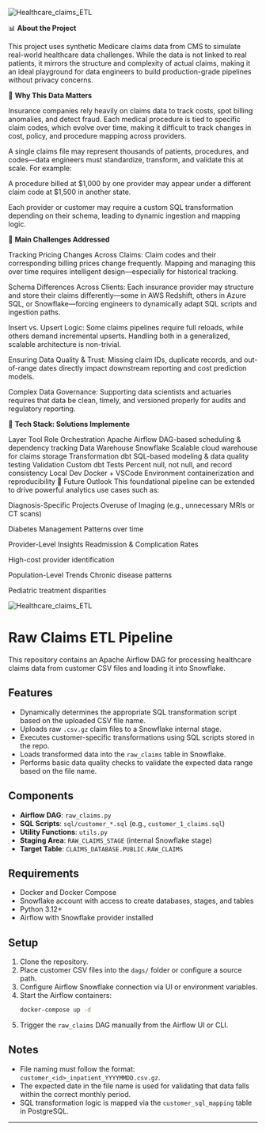 

![Healthcare_claims_ETL](https://github.com/user-attachments/assets/aca015da-7bc2-4146-8853-f4f874466704)


📊 **About the Project**

This project uses synthetic Medicare claims data from CMS to simulate real-world healthcare data challenges. While the data is not linked to real patients, it mirrors the structure and complexity of actual claims, making it an ideal playground for data engineers to build production-grade pipelines without privacy concerns.

🏥 **Why This Data Matters**

Insurance companies rely heavily on claims data to track costs, spot billing anomalies, and detect fraud. Each medical procedure is tied to specific claim codes, which evolve over time, making it difficult to track changes in cost, policy, and procedure mapping across providers.

A single claims file may represent thousands of patients, procedures, and codes—data engineers must standardize, transform, and validate this at scale. For example:

A procedure billed at $1,000 by one provider may appear under a different claim code at $1,500 in another state.

Each provider or customer may require a custom SQL transformation depending on their schema, leading to dynamic ingestion and mapping logic.

🚧 **Main Challenges Addressed**

Tracking Pricing Changes Across Claims: Claim codes and their corresponding billing prices change frequently. Mapping and managing this over time requires intelligent design—especially for historical tracking.

Schema Differences Across Clients: Each insurance provider may structure and store their claims differently—some in AWS Redshift, others in Azure SQL, or Snowflake—forcing engineers to dynamically adapt SQL scripts and ingestion paths.

Insert vs. Upsert Logic: Some claims pipelines require full reloads, while others demand incremental upserts. Handling both in a generalized, scalable architecture is non-trivial.

Ensuring Data Quality & Trust: Missing claim IDs, duplicate records, and out-of-range dates directly impact downstream reporting and cost prediction models.

Complex Data Governance: Supporting data scientists and actuaries requires that data be clean, timely, and versioned properly for audits and regulatory reporting.

🧰 **Tech Stack: Solutions Implemente**

Layer	Tool	Role
Orchestration	Apache Airflow	DAG-based scheduling & dependency tracking
Data Warehouse	Snowflake	Scalable cloud warehouse for claims storage
Transformation	dbt	SQL-based modeling & data quality testing
Validation	Custom dbt Tests	Percent null, not null, and record consistency
Local Dev	Docker + VSCode	Environment containerization and reproducibility
🔭 Future Outlook
This foundational pipeline can be extended to drive powerful analytics use cases such as:

Diagnosis-Specific Projects
Overuse of Imaging (e.g., unnecessary MRIs or CT scans)

Diabetes Management Patterns over time

Provider-Level Insights
Readmission & Complication Rates

High-cost provider identification

Population-Level Trends
Chronic disease patterns

Pediatric treatment disparities





![Healthcare_claims_ETL](https://github.com/user-attachments/assets/aca015da-7bc2-4146-8853-f4f874466704)


# Raw Claims ETL Pipeline

This repository contains an Apache Airflow DAG for processing healthcare claims data from customer CSV files and loading it into Snowflake.

## Features

- Dynamically determines the appropriate SQL transformation script based on the uploaded CSV file name.
- Uploads raw `.csv.gz` claim files to a Snowflake internal stage.
- Executes customer-specific transformations using SQL scripts stored in the repo.
- Loads transformed data into the `raw_claims` table in Snowflake.
- Performs basic data quality checks to validate the expected data range based on the file name.

## Components

- **Airflow DAG**: `raw_claims.py`
- **SQL Scripts**: `sql/customer_*.sql` (e.g., `customer_1_claims.sql`)
- **Utility Functions**: `utils.py`
- **Staging Area**: `RAW_CLAIMS_STAGE` (internal Snowflake stage)
- **Target Table**: `CLAIMS_DATABASE.PUBLIC.RAW_CLAIMS`

## Requirements

- Docker and Docker Compose
- Snowflake account with access to create databases, stages, and tables
- Python 3.12+
- Airflow with Snowflake provider installed

## Setup

1. Clone the repository.
2. Place customer CSV files into the `dags/` folder or configure a source path.
3. Configure Airflow Snowflake connection via UI or environment variables.
4. Start the Airflow containers:
   ```bash
   docker-compose up -d
   ```
5. Trigger the `raw_claims` DAG manually from the Airflow UI or CLI.

## Notes

- File naming must follow the format: `customer_<id>_inpatient_YYYYMMDD.csv.gz`.
- The expected date in the file name is used for validating that data falls within the correct monthly period.
- SQL transformation logic is mapped via the `customer_sql_mapping` table in PostgreSQL.

---

